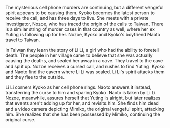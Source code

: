 <!-- One Missed Call 2 (2005) -->

The mysterious cell phone murders are continuing, but a different vengeful spirit appears to be causing them. Kyoko becomes the latest person to receive the call, and has three days to live. She meets with a private investigator, Nozoe, who has traced the origin of the calls to Taiwan. There is a similar string of murder cases in that country as well, where her ex Yuting is following up for her. Nozoe, Kyoko and Kyoko's boyfriend Naoto travel to Taiwan.

In Taiwan they learn the story of Li Li, a girl who had the ability to foretell death. The people in her village came to believe that she was actually causing the deaths, and sealed her away in a cave. They travel to the cave and split up. Nozoe receives a cursed call, and rushes to find Yuting. Kyoko and Naoto find the cavern where Li Li was sealed. Li Li's spirit attacks them and they flee to the outside.

Li Li corners Kyoko as her cell phone rings. Naoto answers it instead, transferring the curse to him and sparing Kyoko. Naoto is taken by Li Li. Nozoe, meanwhile, assures herself that Yuting is alright, but later realizes that events aren't adding up for her, and revisits him. She finds him dead and a video camera depicting Mimiko, the original vengeful spirit, attacking him. She realizes that she has been possessed by Mimiko, continuing the original curse.
